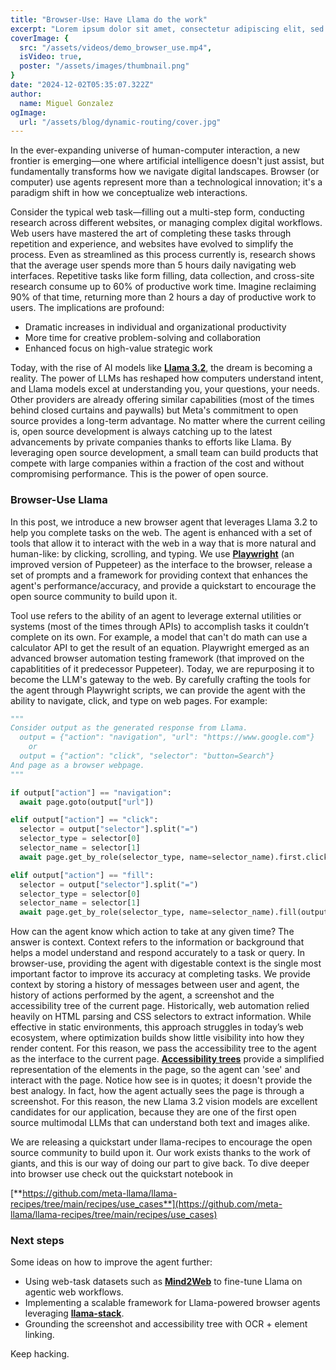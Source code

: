 ```yaml
---
title: "Browser-Use: Have Llama do the work"
excerpt: "Lorem ipsum dolor sit amet, consectetur adipiscing elit, sed do eiusmod tempor incididunt ut labore et dolore magna aliqua. Praesent elementum facilisis leo vel fringilla est ullamcorper eget. At imperdiet dui accumsan sit amet nulla facilities morbi tempus."
coverImage: {
  src: "/assets/videos/demo_browser_use.mp4",
  isVideo: true,
  poster: "/assets/images/thumbnail.png"
}
date: "2024-12-02T05:35:07.322Z"
author:
  name: Miguel Gonzalez
ogImage:
  url: "/assets/blog/dynamic-routing/cover.jpg"
---
```


In the ever-expanding universe of human-computer interaction, a new frontier is emerging—one where artificial intelligence doesn't just assist, but fundamentally transforms how we navigate digital landscapes. Browser (or computer) use agents represent more than a technological innovation; it's a paradigm shift in how we conceptualize web interactions.

Consider the typical web task—filling out a multi-step form, conducting research across different websites, or managing complex digital workflows. Web users have mastered the art of completing these tasks through repetition and experience, and websites have evolved to simplify the process. Even as streamlined as this process currently is, research shows that the average user spends more than 5 hours daily navigating web interfaces. Repetitive tasks like form filling, data collection, and cross-site research consume up to 60% of productive work time. Imagine reclaiming 90% of that time, returning more than 2 hours a day of productive work to users. The implications are profound:

- Dramatic increases in individual and organizational productivity
- More time for creative problem-solving and collaboration
- Enhanced focus on high-value strategic work
<!-- - Reduced cognitive fatigue -->

Today, with the rise of AI models like [**Llama 3.2**](https://www.llama.com/), the dream is becoming a reality. The power of LLMs has reshaped how computers understand intent, and Llama models excel at understanding you, your questions, your needs. Other providers are already offering similar capabilities (most of the times behind closed curtains and paywalls) but Meta's commitment to open source provides a long-term advantage. No matter where the current ceiling is, open source development is always catching up to the latest advancements by private companies thanks to efforts like Llama. By leveraging open source development, a small team can build products that compete with large companies within a fraction of the cost and without compromising performance. This is the power of open source.


### **Browser-Use Llama**

In this post, we introduce a new browser agent that leverages Llama 3.2 to help you complete tasks on the web. The agent is enhanced with a set of tools that allow it to interact with the web in a way that is more natural and human-like: by clicking, scrolling, and typing. We use [**Playwright**](https://playwright.dev/python/) (an improved version of Puppeteer) as the interface to the browser, release a set of prompts and a framework for providing context that enhances the agent's performance/accuracy, and provide a quickstart to encourage the open source community to build upon it.


Tool use refers to the ability of an agent to leverage external utilities or systems (most of the times through APIs) to accomplish tasks it couldn’t complete on its own. For example, a model that can't do math can use a calculator API to get the result of an equation. Playwright emerged as an advanced browser automation testing framework (that improved on the capablitities of it predecessor Puppeteer). Today, we are repurposing it to become the LLM's gateway to the web. By carefully crafting the tools for the agent through Playwright scripts, we can provide the agent with the ability to navigate, click, and type on web pages. For example:

```python
"""
Consider output as the generated response from Llama. 
  output = {"action": "navigation", "url": "https://www.google.com"}
    or 
  output = {"action": "click", "selector": "button=Search"}
And page as a browser webpage. 
"""

if output["action"] == "navigation":
  await page.goto(output["url"])

elif output["action"] == "click":
  selector = output["selector"].split("=")
  selector_type = selector[0]
  selector_name = selector[1]
  await page.get_by_role(selector_type, name=selector_name).first.click()

elif output["action"] == "fill":
  selector = output["selector"].split("=")
  selector_type = selector[0]
  selector_name = selector[1]
  await page.get_by_role(selector_type, name=selector_name).fill(output["value"])

```

How can the agent know which action to take at any given time? The answer is context. Context refers to the information or background that helps a model understand and respond accurately to a task or query. In browser-use, providing the agent with digestable context is the single most important factor to improve its accuracy at completing tasks. We provide context by storing a history of messages between user and agent, the history of actions performed by the agent, a screenshot and the accessibility tree of the current page. Historically, web automation relied heavily on HTML parsing and CSS selectors to extract information. While effective in static environments, this approach struggles in today’s web ecosystem, where optimization builds show little visibility into how they render content. For this reason, we pass the accessibility tree to the agent as the interface to the current page. [**Accessibility trees**](https://www.boia.org/blog/what-is-a-websites-accessibility-tree) provide a simplified representation of the elements in the page, so the agent can 'see' and interact with the page. Notice how see is in quotes; it doesn't provide the best analogy. In fact, how the agent actually sees the page is through a screenshot. For this reason, the new Llama 3.2 vision models are excellent candidates for our application, because they are one of the first open source multimodal LLMs that can understand both text and images alike. 

We are releasing a quickstart under llama-recipes to encourage the open source community to build upon it. Our work exists thanks to the work of giants, and this is our way of doing our part to give back. To dive deeper into browser use check out the quickstart notebook in 

[**https://github.com/meta-llama/llama-recipes/tree/main/recipes/use_cases**](https://github.com/meta-llama/llama-recipes/tree/main/recipes/use_cases)


### **Next steps**

Some ideas on how to improve the agent further:

- Using web-task datasets such as [**Mind2Web**](https://osu-nlp-group.github.io/Mind2Web/) to fine-tune Llama on agentic web workflows. 
- Implementing a scalable framework for Llama-powered browser agents leveraging [**llama-stack**](https://github.com/meta-llama/llama-stack).
- Grounding the screenshot and accessibility tree with OCR + element linking. 


Keep hacking. 